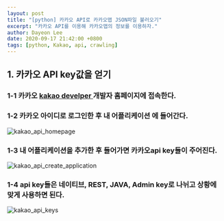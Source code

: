 ```yaml
---
layout: post
title: "[python] 카카오 API로 카카오맵 JSON파일 불러오기"
excerpt: "카카오 API를 이용해 카카오맵의 정보를 이용하자."
author: Dayeon Lee
date: 2020-09-17 21:42:00 +0800
tags: [python, Kakao, api, crawling]
---
```


## 1. 카카오 API key값을 얻기 

### 1-1 카카오 [kakao develper ](https://developers.kakao.com/) 개발자 홈페이지에 접속한다. 

### 1-2 카카오 아이디로 로그인한 후 **내 어플리케이션** 에 들어간다.  

![kakao_api_homepage](https://user-images.githubusercontent.com/56374342/93410774-954f9f80-f8d4-11ea-82ce-5446458f9e3a.PNG)

### 1-3 내 어플리케이션을 추가한 후 들어가면 카카오api key들이 주어진다.

![kakao_api_create_application](https://user-images.githubusercontent.com/56374342/93410937-f6777300-f8d4-11ea-95c1-48184dbfd0bd.PNG)

### 1-4 api key들은 네이티브, REST, JAVA, Admin key로 나뉘고 상황에 맞게 사용하면 된다. 

![kakao_api_keys](https://user-images.githubusercontent.com/56374342/93411129-6ab21680-f8d5-11ea-8100-b08e614deee6.PNG)


